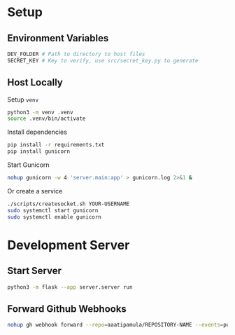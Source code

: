 # Setup

## Environment Variables

```sh
DEV_FOLDER # Path to directory to host files
SECRET_KEY # Key to verify, use src/secret_key.py to generate
```
## Host Locally

Setup `venv`

```sh
python3 -m venv .venv
source .venv/bin/activate
```

Install dependencies

```sh
pip install -r requirements.txt
pip install gunicorn
```

Start Gunicorn

```sh
nohup gunicorn -w 4 'server.main:app' > gunicorn.log 2>&1 &
```

Or create a service

```sh
./scripts/createsocket.sh YOUR-USERNAME
sudo systemctl start gunicorn
sudo systemctl enable gunicorn
```

# Development Server

## Start Server

```sh
python3 -m flask --app server.server run
```

## Forward Github Webhooks

```sh
nohup gh webhook forward --repo=aaatipamula/REPOSITORY-NAME --events=pull_request --url=http://localhost:5000/webhooks &
```
